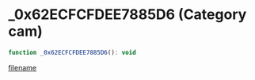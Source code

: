 # _0x62ECFCFDEE7885D6 (Category cam)

```js
function _0x62ECFCFDEE7885D6(): void
```

[filename](_0x62ECFCFDEE7885D6_m.md ':include')
